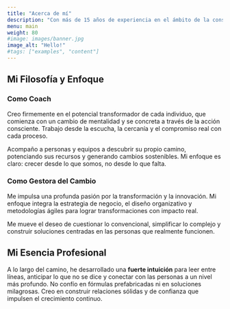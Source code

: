 ```yaml
---
title: "Acerca de mí"
description: "Con más de 15 años de experiencia en el ámbito de la consultoría, coaching y dirección de proyectos, me dedico a potenciar el desarrollo humano y organizacional. Mi enfoque se centra en facilitar procesos de transformación que permitan a individuos y equipos superar desafíos, innovar y alcanzar sus metas más ambiciosas. Creo firmemente en el poder del autoconocimiento y la estrategia para generar cambios sostenibles y significativos."
menu: main
weight: 80
#image: images/banner.jpg
image_alt: "Hello!"
#tags: ["examples", "content"]
---
```


## Mi Filosofía y Enfoque

### Como Coach

Creo firmemente en el potencial transformador de cada individuo, que comienza con un cambio de mentalidad y se concreta a través de la acción consciente. Trabajo desde la escucha, la cercanía y el compromiso real con cada proceso.

Acompaño a personas y equipos a descubrir su propio camino, potenciando sus recursos y generando cambios sostenibles. Mi enfoque es claro: crecer desde lo que somos, no desde lo que falta.

### Como Gestora del Cambio

Me impulsa una profunda pasión por la transformación y la innovación. Mi enfoque integra la estrategia de negocio, el diseño organizativo y metodologías ágiles para lograr transformaciones con impacto real.

Me mueve el deseo de cuestionar lo convencional, simplificar lo complejo y construir soluciones centradas en las personas que realmente funcionen.

## Mi Esencia Profesional

A lo largo del camino, he desarrollado una **fuerte intuición** para leer entre líneas, anticipar lo que no se dice y conectar con las personas a un nivel más profundo. No confío en fórmulas prefabricadas ni en soluciones milagrosas. Creo en construir relaciones sólidas y de confianza que impulsen el crecimiento continuo.
